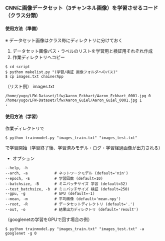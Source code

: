 
### CNNに画像データセット（3チャンネル画像）を学習させるコード（クラス分類）
#### 使用方法（準備）  
※ データセット画像はクラス毎にディレクトリに分けておく
1. データセット画像パス・ラベルのリストを学習用と検証用それぞれ作成
1. 作業ディレクトリへコピー
```
$ cd script
$ python makelist.py "(学習/検証 画像フォルダへのパス)"
$ cp images.txt chainerApp
```
（リスト例） images.txt
```
/home/yugo/LFW-Dataset/lfw/Aaron_Eckhart/Aaron_Eckhart_0001.jpg 0
/home/yugo/LFW-Dataset/lfw/Aaron_Guiel/Aaron_Guiel_0001.jpg 1
:
```

#### 使用方法（学習）  
作業ディレクトリで
```
$ python trainmodel.py "images_train.txt" "images_test.txt"
```
で学習開始（学習終了後、学習済みモデル・ログ・学習経過画像が出力される）
* オプション
```
--help, -h
--arch, -a            # ネットワークモデル (default='nin')
--epoch, -E           # 学習回数 (default=10)
--batchsize, -B       # ミニバッチサイズ 学習 (default=32)
--test_batchsize, -b  # ミニバッチサイズ 検証 (default=250)
--gpu, -g             # GPU (default=-1)
--mean, -m            # 平均画像 (default='mean.npy')
--root, -R            # データセットディレクトリ (default='.')  
--out, -o             # 結果出力ディレクトリ (default='result')  
```

（googlenetの学習をGPUで回す場合の例）  
```
$ python trainmodel.py "images_train.txt" "images_test.txt" -a googlenet -g 0
```
